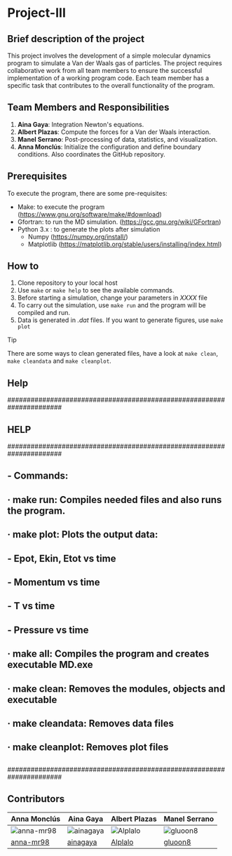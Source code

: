 # Project-III

## Brief description of the project
This project involves the development of a simple molecular dynamics program to simulate a Van der Waals gas of particles. The project requires collaborative work from all team members to ensure the successful implementation of a working program code. Each team member has a specific task that contributes to the overall functionality of the program.

## Team Members and Responsibilities

1. **Aina Gaya**: Integration Newton's equations.
2. **Albert Plazas**: Compute the forces for a Van der Waals interaction.
3. **Manel Serrano**:  Post-processing of data, statistics, and visualization.
4. **Anna Monclús**:  Initialize the configuration and define boundary conditions. Also coordinates the GitHub repository.


## Prerequisites
To execute the program, there are some pre-requisites:
- Make: to execute the program (https://www.gnu.org/software/make/#download)
- Gfortran: to run the MD simulation. (https://gcc.gnu.org/wiki/GFortran)
- Python 3.x : to generate the plots after simulation
  - Numpy (https://numpy.org/install/)
  - Matplotlib (https://matplotlib.org/stable/users/installing/index.html)


## How to

1. Clone repository to your local host
2. Use `make` or `make help` to see the available commands.
3. Before starting a simulation, change your parameters in *XXXX* file  
4. To carry out the simulation, use `make run` and the program will be compiled and run. 
5. Data is generated in *.dat* files. If you want to generate figures, use `make plot`

> [!TIP]
> There are some ways to clean generated files, have a look at `make clean`, `make cleandata` and `make cleanplot`.


## Help 

######################################################################
##                             HELP                                 ##
######################################################################
##                                                                   #
## - Commands:                                                       #
##                                                                   #
##  · make run: Compiles needed files and also runs the program.     #
##                                                                   #
##  · make plot: Plots the output data:                              #
##                                                                   #
##      - Epot, Ekin, Etot vs time                                   #
##      - Momentum vs time                                           #
##      - T vs time                                                  #
##      - Pressure vs time                                           #
##                                                                   #
##  · make all: Compiles the program and creates executable MD.exe   #
##                                                                   #
##  · make clean: Removes the modules, objects and executable        #
##                                                                   #
##  · make cleandata: Removes data files                             #
##                                                                   #
##  · make cleanplot: Removes plot files                             #
##                                                                   #
##                                                                   #
##                                                                   #
######################################################################


## Contributors
|  Anna Monclús  |  Aina Gaya  |  Albert Plazas   |  Manel Serrano  |
| -------------- | ----------------- | ------------------ | ------------- |
| ![anna-mr98](https://github.com/Eines-Informatiques-Avancades/Project-III/tree/master/docs/anna-mr98.png "anna-mr98") | ![ainagaya](https://github.com/Eines-Informatiques-Avancades/Project-III/tree/master/docs/ainagaya.png "ainagaya") | ![Alplalo](https://github.com/Eines-Informatiques-Avancades/Project-III/tree/master/docs/Alplalo.png "Alplalo") | ![gluoon8](https://github.com/Eines-Informatiques-Avancades/Project-III/tree/master/docs/gluoon8.png "gluoon8") |
| [anna-mr98](https://github.com/anna-mr98)                                 | [ainagaya](https://github.com/ainagaya)| [Alplalo](https://github.com/Alplalo)                                  | [gluoon8](https://github.com/gluoon8)                                  |



